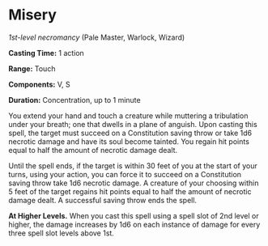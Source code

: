 # Misery
*1st-level necromancy* (Pale Master, Warlock, Wizard)

**Casting Time:** 1 action

**Range:** Touch

**Components:** V, S

**Duration:** Concentration, up to 1 minute

You extend your hand and touch a creature while muttering a tribulation under your breath; one that dwells in a plane of anguish. Upon casting this spell, the target must succeed on a Constitution saving throw or take 1d6 necrotic damage and have its soul become tainted. You regain hit points equal to half the amount of necrotic damage dealt.

Until the spell ends, if the target is within 30 feet of you at the start of your turns, using your action, you can force it to succeed on a Constitution saving throw take 1d6 necrotic damage. A creature of your choosing within 5 feet of the target regains hit points equal to half the amount of necrotic damage dealt. A successful saving throw ends the spell. 

**At Higher Levels.** When you cast this spell using a spell slot of 2nd level or higher, the damage increases by 1d6 on each instance of damage for every three spell slot levels above 1st.
